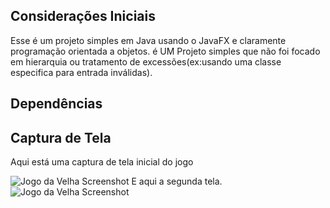 ## Considerações Iniciais
Esse é um projeto simples em Java usando o JavaFX e claramente programação orientada a objetos. é UM Projeto simples que não foi focado em hierarquia ou tratamento de excessões(ex:usando uma classe especifica para entrada inválidas).

## Dependências 


## Captura de Tela

Aqui está uma captura de tela inicial do jogo

![Jogo da Velha Screenshot](img/tela_inicial.png)
E aqui a segunda tela.
![Jogo da Velha Screenshot](img/jogo.png)
